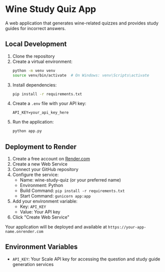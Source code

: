 # Wine Study Quiz App

A web application that generates wine-related quizzes and provides study guides for incorrect answers.

## Local Development

1. Clone the repository
2. Create a virtual environment:
   ```bash
   python -m venv venv
   source venv/bin/activate  # On Windows: venv\Scripts\activate
   ```
3. Install dependencies:
   ```bash
   pip install -r requirements.txt
   ```
4. Create a `.env` file with your API key:
   ```
   API_KEY=your_api_key_here
   ```
5. Run the application:
   ```bash
   python app.py
   ```

## Deployment to Render

1. Create a free account on [Render.com](https://render.com)
2. Create a new Web Service
3. Connect your GitHub repository
4. Configure the service:
   - Name: wine-study-quiz (or your preferred name)
   - Environment: Python
   - Build Command: `pip install -r requirements.txt`
   - Start Command: `gunicorn app:app`
5. Add your environment variable:
   - Key: `API_KEY`
   - Value: Your API key
6. Click "Create Web Service"

Your application will be deployed and available at `https://your-app-name.onrender.com`

## Environment Variables

- `API_KEY`: Your Scale API key for accessing the question and study guide generation services 